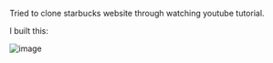 Tried to clone starbucks website through watching youtube tutorial.

I built this: 

![image](https://user-images.githubusercontent.com/77549507/138206914-57a6abbf-c448-4e19-a2b6-2ef3a46ab846.png)
